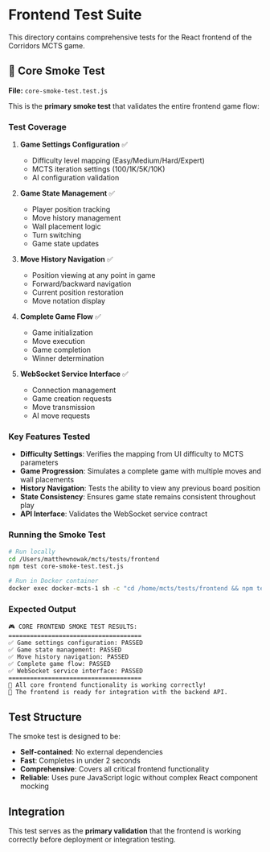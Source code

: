 # Frontend Test Suite

This directory contains comprehensive tests for the React frontend of the Corridors MCTS game.

## 🎯 Core Smoke Test

**File:** `core-smoke-test.test.js`

This is the **primary smoke test** that validates the entire frontend game flow:

### Test Coverage

1. **Game Settings Configuration** ✅
   - Difficulty level mapping (Easy/Medium/Hard/Expert)
   - MCTS iteration settings (100/1K/5K/10K)
   - AI configuration validation

2. **Game State Management** ✅
   - Player position tracking
   - Move history management
   - Wall placement logic
   - Turn switching
   - Game state updates

3. **Move History Navigation** ✅
   - Position viewing at any point in game
   - Forward/backward navigation
   - Current position restoration
   - Move notation display

4. **Complete Game Flow** ✅
   - Game initialization
   - Move execution
   - Game completion
   - Winner determination

5. **WebSocket Service Interface** ✅
   - Connection management
   - Game creation requests
   - Move transmission
   - AI move requests

### Key Features Tested

- **Difficulty Settings**: Verifies the mapping from UI difficulty to MCTS parameters
- **Game Progression**: Simulates a complete game with multiple moves and wall placements
- **History Navigation**: Tests the ability to view any previous board position
- **State Consistency**: Ensures game state remains consistent throughout play
- **API Interface**: Validates the WebSocket service contract

### Running the Smoke Test

```bash
# Run locally
cd /Users/matthewnowak/mcts/tests/frontend
npm test core-smoke-test.test.js

# Run in Docker container
docker exec docker-mcts-1 sh -c "cd /home/mcts/tests/frontend && npm test core-smoke-test.test.js"
```

### Expected Output

```
🎮 CORE FRONTEND SMOKE TEST RESULTS:
=====================================
✅ Game settings configuration: PASSED
✅ Game state management: PASSED
✅ Move history navigation: PASSED
✅ Complete game flow: PASSED
✅ WebSocket service interface: PASSED
=====================================
🎯 All core frontend functionality is working correctly!
🚀 The frontend is ready for integration with the backend API.
```

## Test Structure

The smoke test is designed to be:
- **Self-contained**: No external dependencies
- **Fast**: Completes in under 2 seconds
- **Comprehensive**: Covers all critical frontend functionality
- **Reliable**: Uses pure JavaScript logic without complex React component mocking

## Integration

This test serves as the **primary validation** that the frontend is working correctly before deployment or integration testing.